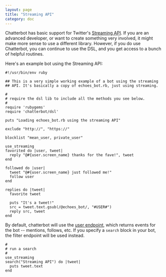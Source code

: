 ```yaml
---
layout: page
title: "Streaming API"
category: doc
---
```


Chatterbot has basic support for Twitter's [Streaming API](https://dev.twitter.com/streaming/overview). If
you are an advanced developer, or want to create something very
involved, it might make more sense to use a different library.
However, if you do use Chatterbot, you can continue to use the DSL,
and you get access to a bunch of helpful routines.

Here's an example bot using the Streaming API:

```
#!/usr/bin/env ruby

## This is a very simple working example of a bot using the streaming
## API. It's basically a copy of echoes_bot.rb, just using streaming.

#
# require the dsl lib to include all the methods you see below.
#
require 'rubygems'
require 'chatterbot/dsl'

puts "Loading echoes_bot.rb using the streaming API"

exclude "http://", "https://"

blocklist "mean_user, private_user"

use_streaming
favorited do |user, tweet|
  reply "@#{user.screen_name} thanks for the fave!", tweet
end

followed do |user|
  tweet "@#{user.screen_name} just followed me!"
  follow user
end

replies do |tweet|
  favorite tweet

  puts "It's a tweet!"
  src = tweet.text.gsub(/@echoes_bot/, "#USER#")  
  reply src, tweet
end
```

By default, chatterbot will use the
[user endpoint](https://dev.twitter.com/streaming/userstreams), which
returns events for the bot -- mentions, follows, etc. If you specify a
`search` block in your bot, the filter endpoint will be used instead.


```
#
# run a search
#
use_streaming
search("Streaming API") do |tweet|
  puts tweet.text
end
```

